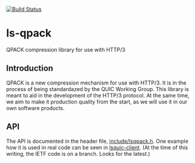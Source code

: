 [![Build Status](https://travis-ci.org/litespeedtech/ls-qpack.svg?branch=master)](https://travis-ci.org/litespeedtech/ls-qpack)

# ls-qpack
QPACK compression library for use with HTTP/3

## Introduction

QPACK is a new compression mechanism for use with HTTP/3.  It is
in the process of being standardazed by the QUIC Working Group.  This
library is meant to aid in the development of the HTTP/3 protocol.  At
the same time, we aim to make it production quality from the start, as
we will use it in our own software products.

## API

The API is documented in the header file, [include/lsqpack.h](include/lsqpack.h).
One example how it is used in real code can be seen in
[lsquic-client](https://github.com/litespeedtech/lsquic-client).  (At the
time of this writing, the IETF code is on a branch.  Looks for the latest.)
